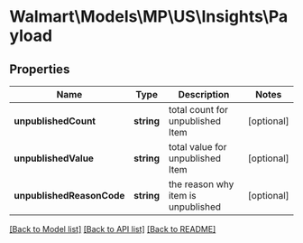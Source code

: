 # Walmart\Models\MP\US\Insights\Payload

## Properties

Name | Type | Description | Notes
------------ | ------------- | ------------- | -------------
**unpublishedCount** | **string** | total count for unpublished Item | [optional]
**unpublishedValue** | **string** | total value for unpublished Item | [optional]
**unpublishedReasonCode** | **string** | the reason why item is unpublished | [optional]


[[Back to Model list]](./) [[Back to API list]](../../../../../README.md#supported-apis) [[Back to README]](../../../../../README.md)
